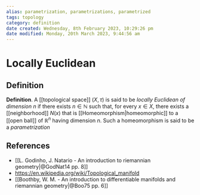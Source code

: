 ```yaml
---
alias: parametrization, parametrizations, parametrized
tags: topology
category: definition
date created: Wednesday, 8th February 2023, 10:29:26 pm
date modified: Monday, 20th March 2023, 9:44:56 am
---
```


# Locally Euclidean

## Definition

**Definition**. A [[topological space]] $(X,\tau)$ is said to be _locally Euclidean of dimension_ $n$ if there exists $n\in\mathbb{N}$ such that, for every $x\in X$, there exists a [[neighborhood]] $N(x)$ that is [[Homeomorphism|homeomorphic]] to a [[open ball]] of $\mathbb{R}^n$ having dimension $n$. Such a homeomorphism is said to be a _parametrization_

## References

- [[L. Godinho, J. Natario - An introduction to riemannian geometry|@GodNat14 pp. 8]]
- https://en.wikipedia.org/wiki/Topological_manifold
-  [[Boothby, W. M. - An introduction to differentiable manifolds and riemannian geometry|@Boo75 pp. 6]]